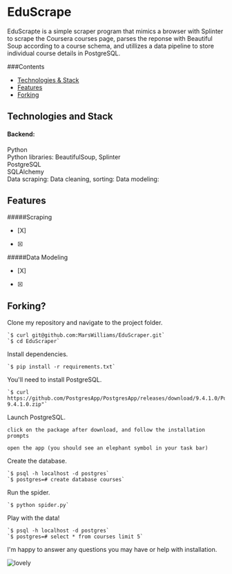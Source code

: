 EduScrape
================
EduScrapte is a simple scraper program that mimics a browser with Splinter to scrape the Coursera courses page, parses the reponse with Beautiful Soup according to a course schema, and utillizes a data pipeline to store individual course details in PostgreSQL.

###Contents
<ul>
	<li><a href="#technologies-and-stack">Technologies & Stack</a></li>
	<li><a href="#features">Features</a></li>
	<li><a href="#forking">Forking</a></li>
</ul>


Technologies and Stack
------------------------
<h4>Backend:</h4>
Python<br>
Python libraries: BeautifulSoup, Splinter<br>
PostgreSQL<br>
SQLAlchemy<br>
Data scraping: 
Data cleaning, sorting: 
Data modeling: 


Features
-------------------
#####Scraping
- [X] 
- [X] 

#####Data Modeling
- [X] 
- [X] 


Forking?
-----------------------
Clone my repository and navigate to the project folder.

	`$ curl git@github.com:MarsWilliams/EduScraper.git`
	`$ cd EduScraper`


Install dependencies.

	`$ pip install -r requirements.txt`


You'll need to install PostgreSQL.

	`$ curl https://github.com/PostgresApp/PostgresApp/releases/download/9.4.1.0/Postgres-9.4.1.0.zip"`

	
Launch PostgreSQL.

	click on the package after download, and follow the installation prompts

	open the app (you should see an elephant symbol in your task bar)


Create the database.

	`$ psql -h localhost -d postgres`
	`$ postgres=# create database courses`


Run the spider.

	`$ python spider.py`


Play with the data!

	`$ psql -h localhost -d postgres`
	`$ postgres=# select * from courses limit 5`


I'm happy to answer any questions you may have or help with installation.

![lovely](https://cloud.githubusercontent.com/assets/6811339/5433884/6ed29e24-8400-11e4-906d-cb4bec19b8e4.png)



